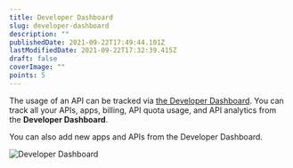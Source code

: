 ```yaml
---
title: Developer Dashboard
slug: developer-dashboard
description: ""
publishedDate: 2021-09-22T17:49:44.101Z
lastModifiedDate: 2021-09-22T17:32:39.415Z
draft: false
coverImage: ""
points: 5
---
```


The usage of an API can be tracked via [the Developer Dashboard](https://RapidAPI.com/developer/dashboard?utm_source=learn.RapidAPI.com&utm_medium=DevRel&utm_campaign=DevRel). You can track all your APIs, apps, billing, API quota usage, and API analytics from the **Developer Dashboard**.

You can also add new apps and APIs from the Developer Dashboard.

![Developer Dashboard](rapidapi-hub-consumer/images/image4.png)
